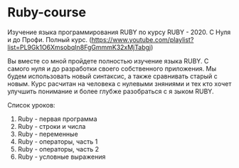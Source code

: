 # Ruby-course
Изучение языка программирования RUBY по курсу RUBY - 2020. С Нуля и до Профи. Полный курс. (https://www.youtube.com/playlist?list=PL9Gk1O6XmsobqIn8FgGmmmK32xMjTabgj)

Вы вместе со мной пройдете полностью изучение языка RUBY. С самого нуля и до разработки своего собственного приложения. Мы будем использовать новый синтаксис, а также сравнивать старый с новым.
Курс расчитан на человека с нулевыми зняниями и тех кто хочет улучшить понимание и более глубже разобраться с я зыком RUBY.

Список уроков:

1. Ruby - первая программа
2. Ruby - строки и числа
3. Ruby - переменные
4. Ruby - операторы, часть 1
5. Ruby - операторы, часть 2
6. Ruby - условные выражения
